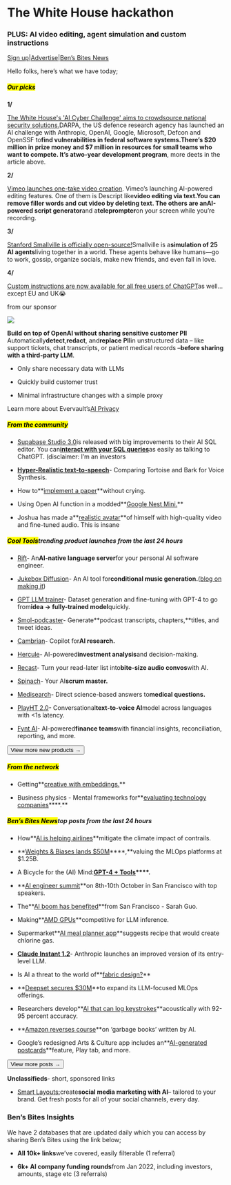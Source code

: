 # The White House hackathon

### PLUS: AI video editing, agent simulation and custom instructions

[Sign up](https://www.bensbites.co/?utm_source=bensbites\&utm_medium=referral\&utm_campaign=the-white-house-hackathon)|[Advertise](https://sponsor.bensbites.co/?utm_source=bensbites\&utm_medium=referral\&utm_campaign=the-white-house-hackathon)|[Ben’s Bites News](https://news.bensbites.co/?utm_source=bensbites\&utm_medium=referral\&utm_campaign=the-white-house-hackathon)

Hello folks, here’s what we have today;

##### <mark>**Our picks**</mark>

**1/**

[The White House's 'AI Cyber Challenge' aims to crowdsource national security solutions.](https://www.engadget.com/the-white-houses-ai-cyber-challenge-aims-to-crowdsource-national-security-solutions-170003434.html?utm_source=bensbites\&utm_medium=referral\&utm_campaign=the-white-house-hackathon)DARPA, the US defence research agency has launched an AI challenge with Anthropic, OpenAI, Google, Microsoft, Defcon and OpenSSF to**find vulnerabilities in federal software systems.**There’s $20 million in prize money and $7 million in resources for small teams who want to compete. It’s a**two-year development program**, more deets in the article above.

**2/**

[Vimeo launches one-take video creation](https://vimeo.com/campaigns/one-take-video?utm_source=bensbites\&utm_medium=referral\&utm_campaign=the-white-house-hackathon). Vimeo’s launching AI-powered editing features. One of them is Descript like**video editing via text.**You can remove filler words and cut video by deleting text. The others are an**AI-powered script generator**and a**teleprompter**on your screen while you’re recording.

**3/**

[Stanford Smallville is officially open-source!](https://twitter.com/drjimfan/status/1689315683958652928?utm_source=bensbites\&utm_medium=referral\&utm_campaign=the-white-house-hackathon)Smallville is a**simulation of 25 AI agents**living together in a world. These agents behave like humans—go to work, gossip, organize socials, make new friends, and even fall in love.

**4/**

[Custom instructions are now available for all free users of ChatGPT](https://twitter.com/OpenAI/status/1689324063720910848?utm_source=bensbites\&utm_medium=referral\&utm_campaign=the-white-house-hackathon)as well…except EU and UK😭

from our sponsor

![](https://media.beehiiv.com/cdn-cgi/image/fit=scale-down,format=auto,onerror=redirect,quality=80/uploads/asset/file/087fcd7b-ca9f-4e16-9902-3acffc67d887/Ad_logo.png)

**Build on top of OpenAI without sharing sensitive customer PII**\
Automatically**detect**,**redact**, and**replace** **PII**in unstructured data – like support tickets, chat transcripts, or patient medical records –**before sharing with a third-party LLM**.

- Only share necessary data with LLMs

- Quickly build customer trust

- Minimal infrastructure changes with a simple proxy

Learn more about Evervault’s[AI Privacy](https://evervault.com/use-cases/ai-privacy?utm_source=newsletter\&utm_medium=email\&utm_campaign=BensBites1)

##### <mark>**From the community**</mark>

- [Supabase Studio 3.0](https://supabase.com/blog/supabase-studio-3-0?utm_source=bensbites\&utm_medium=referral\&utm_campaign=the-white-house-hackathon)is released with big improvements to their AI SQL editor. You can[**interact with your SQL queries**](https://supabase.com/blog/supabase-studio-3-0?utm_source=bensbites\&utm_medium=referral\&utm_campaign=the-white-house-hackathon)as easily as talking to ChatGPT. (disclaimer: I’m an investors

- **[Hyper-Realistic text-to-speech](https://notes.aimodels.fyi/bark-tortoise-tts/?utm_source=bensbites\&utm_medium=referral\&utm_campaign=the-white-house-hackathon)**- Comparing Tortoise and Bark for Voice Synthesis.

- How to\*\*[implement a paper](https://blog.briankitano.com/llama-from-scratch/?utm_source=bensbites\&utm_medium=referral\&utm_campaign=the-white-house-hackathon)\*\*without crying.

- Using Open AI function in a modded\*\*[Google Nest Mini.](https://twitter.com/justLV/status/1689388106729009153?utm_source=bensbites\&utm_medium=referral\&utm_campaign=the-white-house-hackathon)\*\*

- Joshua has made a\*\*[realistic avatar](https://twitter.com/joshua_xu_/status/1689019874667024384?utm_source=bensbites\&utm_medium=referral\&utm_campaign=the-white-house-hackathon)\*\*of himself with high-quality video and fine-tuned audio. This is insane

##### <mark>**Cool Tools**</mark>trending product launches from the last 24 hours

- [Rift](https://github.com/morph-labs/rift?utm_source=bensbites\&utm_medium=referral\&utm_campaign=the-white-house-hackathon)- An**AI-native language server**for your personal AI software engineer.

- [Jukebox Diffusion](https://github.com/jmoso13/jukebox-diffusion?utm_source=bensbites\&utm_medium=referral\&utm_campaign=the-white-house-hackathon)- An AI tool for**conditional music generation.**([blog on making it](https://betterprogramming.pub/jukebox-diffusion-cbe22ff3cd47?utm_source=bensbites\&utm_medium=referral\&utm_campaign=the-white-house-hackathon))

- [GPT LLM trainer](https://github.com/mshumer/gpt-llm-trainer?utm_source=bensbites\&utm_medium=referral\&utm_campaign=the-white-house-hackathon)- Dataset generation and fine-tuning with GPT-4 to go from**idea -> fully-trained model**quickly.

- [Smol-podcaster](https://github.com/FanaHOVA/smol-podcaster?utm_source=bensbites\&utm_medium=referral\&utm_campaign=the-white-house-hackathon)- Generate\*\*podcast transcripts, chapters,\*\*titles, and tweet ideas.

- [Cambrian](https://www.cambrianml.org/?utm_source=bensbites\&utm_medium=referral\&utm_campaign=the-white-house-hackathon)- Copilot for**AI research.**

- [Hercule](https://www.hercule.ai/?utm_source=bensbites\&utm_medium=referral\&utm_campaign=the-white-house-hackathon)- AI-powered**investment analysis**and decision-making.

- [Recast](https://www.letsrecast.ai/?utm_source=bensbites\&utm_medium=referral\&utm_campaign=the-white-house-hackathon)- Turn your read-later list into**bite-size audio convos**with AI.

- [Spinach](https://www.spinach.io/?utm_source=bensbites\&utm_medium=referral\&utm_campaign=the-white-house-hackathon)- Your AI**scrum master.**

- [Medisearch](https://medisearch.io/?utm_source=bensbites\&utm_medium=referral\&utm_campaign=the-white-house-hackathon)- Direct science-based answers to**medical questions.**

- [PlayHT 2.0](https://play.ht/conversational/?utm_source=bensbites\&utm_medium=referral\&utm_campaign=the-white-house-hackathon)- Conversational**text-to-voice AI**model across languages with <1s latency.

- [Fynt AI](https://www.fynt.ai/?utm_source=bensbites\&utm_medium=referral\&utm_campaign=the-white-house-hackathon)- AI-powered**finance teams**with financial insights, reconciliation, reporting, and more.

[<button>View more new products →</button>](https://news.bensbites.co/tags/show?utm_source=bensbites\&utm_medium=referral\&utm_campaign=the-white-house-hackathon)

##### <mark>**From the network**</mark>

- Getting\*\*[creative with embeddings.](https://wattenberger.com/thoughts/yay-embeddings-math?utm_source=bensbites\&utm_medium=referral\&utm_campaign=the-white-house-hackathon)\*\*

- Business physics - Mental frameworks for\*\*[evaluating technology companies](https://every.to/p/business-physics-mental-frameworks-for-evaluating-technology-companies?utm_source=bensbites\&utm_medium=referral\&utm_campaign=the-white-house-hackathon)\*\*\*\*.\*\*

##### <mark>**Ben’s Bites News**</mark>top posts from the last 24 hours

- How\*\*[AI is helping airlines](https://blog.google/technology/ai/ai-airlines-contrails-climate-change/?utm_source=bensbites\&utm_medium=referral\&utm_campaign=the-white-house-hackathon)\*\*mitigate the climate impact of contrails.

- \*\*[Weights & Biases lands $50M](https://techcrunch.com/2023/08/09/weights-biases-who-counts-openai-as-a-customer-lands-50m/?utm_source=bensbites\&utm_medium=referral\&utm_campaign=the-white-house-hackathon)\*\*\*\*,\*\*valuing the MLOps platforms at $1.25B.

- A Bicycle for the (AI) Mind:**[GPT-4 + Tools](https://www.infoq.com/presentations/bicycle-ai-gpt-4-tools/?utm_source=bensbites\&utm_medium=referral\&utm_campaign=the-white-house-hackathon)\*\*\*\*.**

- \*\*[AI engineer summit](https://www.ai.engineer/summit?utm_source=bensbites\&utm_medium=referral\&utm_campaign=the-white-house-hackathon)\*\*on 8th-10th October in San Francisco with top speakers.

- The\*\*[AI boom has benefited](https://www.youtube.com/watch?v=08FJ3rcSLgA\&utm_source=bensbites\&utm_medium=referral\&utm_campaign=the-white-house-hackathon)\*\*from San Francisco - Sarah Guo.

- Making\*\*[AMD GPUs](https://blog.mlc.ai/2023/08/09/Making-AMD-GPUs-competitive-for-LLM-inference?utm_source=bensbites\&utm_medium=referral\&utm_campaign=the-white-house-hackathon)\*\*competitive for LLM inference.

- Supermarket\*\*[AI meal planner app](https://www.theguardian.com/world/2023/aug/10/pak-n-save-savey-meal-bot-ai-app-malfunction-recipes?utm_source=bensbites\&utm_medium=referral\&utm_campaign=the-white-house-hackathon)\*\*suggests recipe that would create chlorine gas.

- **[Claude Instant 1.2](https://techcrunch.com/2023/08/09/anthropic-launches-improved-version-of-its-entry-level-llm/?utm_source=bensbites\&utm_medium=referral\&utm_campaign=the-white-house-hackathon)**- Anthropic launches an improved version of its entry-level LLM.

- Is AI a threat to the world of\*\*[fabric design?](https://www.bbc.com/news/business-66437928?utm_source=bensbites\&utm_medium=referral\&utm_campaign=the-white-house-hackathon)\*\*

- \*\*[Deepset secures $30M](https://techcrunch.com/2023/08/09/deepset-secures-30m-to-expand-its-llm-focused-mlops-offerings/?utm_source=bensbites\&utm_medium=referral\&utm_campaign=the-white-house-hackathon)\*\*to expand its LLM-focused MLOps offerings.

- Researchers develop\*\*[AI that can log keystrokes](https://www.techspot.com/news/99709-researchers-develop-ai-can-log-keystrokes-acoustically-92.html?utm_source=bensbites\&utm_medium=referral\&utm_campaign=the-white-house-hackathon)\*\*acoustically with 92-95 percent accuracy.

- \*\*[Amazon reverses course](https://decrypt.co/151780/amazon-authors-writers-fake-books-trademark?utm_source=bensbites\&utm_medium=referral\&utm_campaign=the-white-house-hackathon)\*\*on ‘garbage books’ written by AI.

- Google’s redesigned Arts & Culture app includes an\*\*[AI-generated postcards](https://techcrunch.com/2023/08/09/googles-redesigned-arts-culture-app-ai-generated-postcards-feature-play-tab/?utm_source=bensbites\&utm_medium=referral\&utm_campaign=the-white-house-hackathon)\*\*feature, Play tab, and more.

[<button>View more posts →</button>](https://news.bensbites.co/tags/news/trending?utm_source=bensbites\&utm_medium=referral\&utm_campaign=the-white-house-hackathon)

**Unclassifieds**- short, sponsored links

- [Smart Layouts:](https://designstripe.com/layouts?utm_source=bensbites\&utm_medium=referral\&utm_campaign=the-white-house-hackathon)create**social media marketing with AI**– tailored to your brand. Get fresh posts for all of your social channels, every day.

### Ben’s Bites Insights

We have 2 databases that are updated daily which you can access by sharing Ben’s Bites using the link below;

- **All 10k+ links**we’ve covered, easily filterable (1 referral)

- **6k+ AI company funding rounds**from Jan 2022, including investors, amounts, stage etc (3 referrals)
